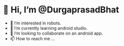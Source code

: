# 👋 Hi, I’m @DurgaprasadBhat
- 👀 I’m interested in robots.
- 🌱 I’m currently learning android studio.
- 💞️ I’m looking to collaborate on an android app.
- 📫 How to reach me ...

<!---
DurgaprasadBhat/DurgaprasadBhat is a ✨ special ✨ repository because its `README.md` (this file) appears on your GitHub profile.
You can click the Preview link to take a look at your changes.
--->
